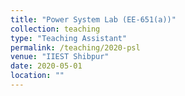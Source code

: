 ```yaml
---
title: "Power System Lab (EE-651(a))"
collection: teaching
type: "Teaching Assistant"
permalink: /teaching/2020-psl
venue: "IIEST Shibpur"
date: 2020-05-01
location: ""
---
```

